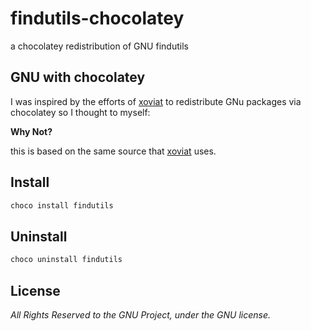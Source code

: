 # findutils-chocolatey

a chocolatey redistribution of GNU findutils

## GNU with chocolatey

I was inspired by the efforts of [xoviat](https://chocolatey.org/profiles/xoviat) to redistribute GNu packages via chocolatey so I thought to myself:

**Why Not?**

this is based on the same source that [xoviat](https://chocolatey.org/profiles/xoviat) uses.

## Install

``` ps
choco install findutils
```

## Uninstall

``` ps
choco uninstall findutils
```

## License

*All Rights Reserved to the GNU Project, under the GNU license.*
